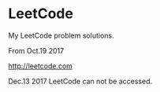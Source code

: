 # LeetCode
My LeetCode problem solutions.

From Oct.19 2017

<http://leetcode.com>

Dec.13 2017 LeetCode can not be accessed.
